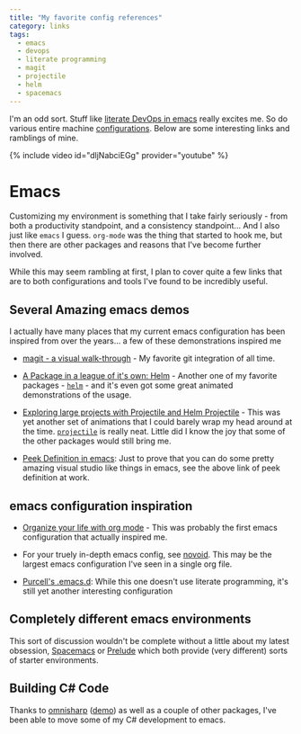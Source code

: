 ```yaml
---
title: "My favorite config references"
category: links
tags:
  - emacs
  - devops
  - literate programming
  - magit
  - projectile
  - helm
  - spacemacs
---
```


I'm an odd sort. Stuff like [literate DevOps in emacs][litdev] really
excites me.  So do various entire machine [configurations][motard].  Below are
some interesting links and ramblings of mine.

{% include video id="dljNabciEGg" provider="youtube" %}

# Emacs
Customizing my environment is something that I take fairly seriously - from both
a productivity standpoint, and a consistency standpoint...  And I also just like
`emacs` I guess.  `org-mode` was the thing that started to hook me, but then
there are other packages and reasons that I've become further involved.

While this may seem rambling at first, I plan to cover quite a few links that
are to both configurations and tools I've found to be incredibly useful.

## Several Amazing emacs demos

I actually have many places that my current emacs configuration has been
inspired from over the years...  a few of these demonstrations inspired me

* [magit - a visual walk-through][magit] - My favorite git integration of all
  time.
  
* [A Package in a league of it's own: Helm][helm-intro] - Another one of my
  favorite packages - [`helm`][helm] - and it's even got some great animated
  demonstrations of the usage.
  
* [Exploring large projects with Projectile and Helm
  Projectile][helm-projectile] - This was yet another set of animations that I
  could barely wrap my head around at the time.  [`projectile`][projectile] is
  really neat.  Little did I know the joy that
  some of the other packages would still bring me.

* [Peek Definition in emacs][peek-definition]: Just to prove that you can do
  some pretty amazing visual studio like things in emacs, see the above link of
  peek definition at work.


## emacs configuration inspiration

* [Organize your life with org mode][norang] - This was probably the first emacs
  configuration that actually inspired me.
  
* For your truely in-depth emacs config, see [novoid][novoid].  This may be the
  largest emacs configuration I've seen in a single org file.
  
* [Purcell's .emacs.d][purcell]: While this one doesn't use literate
  programming, it's still yet another interesting configuration
  

## Completely different emacs environments

This sort of discussion wouldn't be complete without a little about my latest
obsession, [Spacemacs][spacemacs] or [Prelude][prelude] which both provide (very
different) sorts of starter environments.

## Building C# Code

Thanks to [omnisharp][os] ([demo][omnisharp-demo]) as well as a couple of other packages, I've been able to
move some of my C# development to emacs.


[litdev]: http://www.howardism.org/Technical/Emacs/literate-devops.html
[norang]: http://doc.norang.ca/org-mode
[helm-intro]: http://tuhdo.github.io/helm-intro.html
[helm-projectile]: http://tuhdo.github.io/helm-projectile.html
[peek-definition]: http://tuhdo.github.io/emacs-frame-peek.html
[purcell]: https://github.com/purcell/emacs.d
[spacemacs]: https://github.com/syl20bnr/spacemacs/blob/master/README.md
[helm]: https://emacs-helm.github.io/helm/
[projectile]: https://www.projectile.mx/en/latest/
[novoid]: https://github.com/novoid/dot-emacs/blob/master/config.org
[prelude]: https://prelude.emacsredux.com/en/latest/
[magit]: https://magit.vc/screenshots/
[omnisharp-demo]: https://github.com/nosami/omnisharp-demo
[motard]: https://github.com/patrick-motard/dotfiles/wiki
[os]: http://www.omnisharp.net
